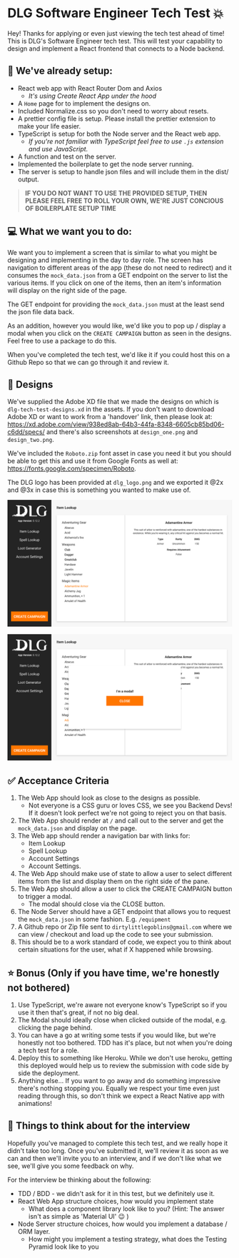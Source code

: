 # DLG Software Engineer Tech Test :boom:

Hey! Thanks for applying or even just viewing the tech test ahead of time! This is DLG's Software Engineer tech test. This will test your capability to design and implement a React frontend that connects to a Node backend.

## :rocket: We've already setup:

- React web app with React Router Dom and Axios
  - _It's using Create React App under the hood_
- A `Home` page for to implement the designs on.
- Included Normalize.css so you don't need to worry about resets.
- A prettier config file is setup. Please install the prettier extension to make your life easier.
- TypeScript is setup for both the Node server and the React web app.
  - _If you're not familiar with TypeScript feel free to use `.js` extension and use JavaScript._
- A function and test on the server.
- Implemented the boilerplate to get the node server running.
- The server is setup to handle json files and will include them in the dist/ output.

> **IF YOU DO NOT WANT TO USE THE PROVIDED SETUP, THEN PLEASE FEEL FREE TO ROLL YOUR OWN, WE'RE JUST CONCIOUS OF BOILERPLATE SETUP TIME**

## :computer: What we want you to do:

We want you to implement a screen that is similar to what you might be designing and implementing in the day to day role. The screen has navigation to different areas of the app (these do not need to redirect) and it consumes the `mock_data.json` from a GET endpoint on the server to list the various items. If you click on one of the items, then an item's information will display on the right side of the page.

The GET endpoint for providing the `mock_data.json` must at the least send the json file data back.

As an addition, however you would like, we'd like you to pop up / display a modal when you click on the `CREATE CAMPAIGN` button as seen in the designs. Feel free to use a package to do this.

When you've completed the tech test, we'd like it if you could host this on a Github Repo so that we can go through it and review it.

## :art: Designs

We've supplied the Adobe XD file that we made the designs on which is `dlg-tech-test-designs.xd` in the assets. If you don't want to download Adobe XD or want to work from a 'handover' link, then please look at: https://xd.adobe.com/view/938ed8ab-64b3-44fa-8348-6605cb85bd06-c6dd/specs/ and there's also screenshots at `design_one.png` and `design_two.png`.

We've included the `Roboto.zip` font asset in case you need it but you should be able to get this and use it from Google Fonts as well at: https://fonts.google.com/specimen/Roboto.

The DLG logo has been provided at `dlg_logo.png` and we exported it @2x and @3x in case this is something you wanted to make use of.

![Design One](./assets/design_one.png)

![Design Two](./assets/design_two.png)

## :white_check_mark: Acceptance Criteria

1. The Web App should look as close to the designs as possible.
   - Not everyone is a CSS guru or loves CSS, we see you Backend Devs! If it doesn't look perfect we're not going to reject you on that basis.
1. The Web App should render at `/` and call out to the server and get the `mock_data.json` and display on the page.
1. The Web app should render a navigation bar with links for:
   - Item Lookup
   - Spell Lookup
   - Account Settings
   - Account Settings.
1. The Web App should make use of state to allow a user to select different items from the list and display them on the right side of the pane.
1. The Web App should allow a user to click the CREATE CAMPAIGN button to trigger a modal.
   - The modal should close via the CLOSE button.
1. The Node Server should have a GET endpoint that allows you to request the `mock_data.json` in some fashion. E.g. `/equipment`
1. A Github repo or Zip file sent to `dirtylittlegoblins@gmail.com` where we can view / checkout and load up the code to see your submission.
1. This should be to a work standard of code, we expect you to think about certain situations for the user, what if X happened while browsing.

## :star: Bonus (Only if you have time, we're honestly not bothered)

1. Use TypeScript, we're aware not everyone know's TypeScript so if you use it then that's great, if not no big deal.
1. The Modal should ideally close when clicked outside of the modal, e.g. clicking the page behind.
1. You can have a go at writing some tests if you would like, but we're honestly not too bothered. TDD has it's place, but not when you're doing a tech test for a role.
1. Deploy this to something like Heroku. While we don't use heroku, getting this deployed would help us to review the submission with code side by side the deployment.
1. Anything else... If you want to go away and do something impressive there's nothing stopping you. Equally we respect your time even just reading through this, so don't think we expect a React Native app with animations!

## :thought_balloon: Things to think about for the interview

Hopefully you've managed to complete this tech test, and we really hope it didn't take too long. Once you've submitted it, we'll review it as soon as we can and then we'll invite you to an interview, and if we don't like what we see, we'll give you some feedback on why.

For the interview be thinking about the following:

- TDD / BDD - we didn't ask for it in this test, but we definitely use it.
- React Web App structure choices, how would you implement state
  - What does a component library look like to you? (Hint: The answer isn't as simple as 'Material UI' :wink: )
- Node Server structure choices, how would you implement a database / ORM layer.
  - How might you implement a testing strategy, what does the Testing Pyramid look like to you
